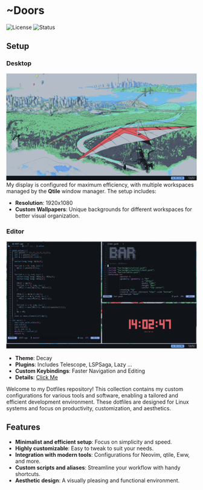 # ~Doors

![License](https://img.shields.io/github/license/19Doors/Dotfiles-3.0)
![Status](https://img.shields.io/badge/status-active-brightgreen.svg)

## Setup

### Desktop
![Desktop](images/desktop.png)
My display is configured for maximum efficiency, with multiple workspaces managed by the **Qtile** window manager. The setup includes:

- **Resolution**: 1920x1080
- **Custom Wallpapers**: Unique backgrounds for different workspaces for better visual organization.

### Editor 
![Editor](images/editor.png)
- **Theme**: Decay 
- **Plugins**: Includes Telescope, LSPSaga, Lazy ... 
- **Custom Keybindings**: Faster Navigation and Editing 
- **Details**: [Click Me](https://github.com/19Doors/nvim-setup-3.0)

Welcome to my Dotfiles repository! This collection contains my custom configurations for various tools and software, enabling a tailored and efficient development environment. These dotfiles are designed for Linux systems and focus on productivity, customization, and aesthetics.

## Features

- **Minimalist and efficient setup**: Focus on simplicity and speed.
- **Highly customizable**: Easy to tweak to suit your needs.
- **Integration with modern tools**: Configurations for Neovim, qtile, Eww, and more.
- **Custom scripts and aliases**: Streamline your workflow with handy shortcuts.
- **Aesthetic design**: A visually pleasing and functional environment.
